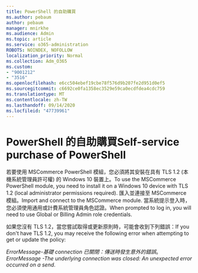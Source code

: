 ```yaml
---
title: PowerShell 的自助購買
ms.author: pebaum
author: pebaum
manager: mnirkhe
ms.audience: Admin
ms.topic: article
ms.service: o365-administration
ROBOTS: NOINDEX, NOFOLLOW
localization_priority: Normal
ms.collection: Adm_O365
ms.custom:
- "9001212"
- "3516"
ms.openlocfilehash: e6cc504ebef19cbe78f576d9b207fe2d951d0ef5
ms.sourcegitcommit: c6692ce0fa1358ec3529e59ca0ecdfdea4cdc759
ms.translationtype: MT
ms.contentlocale: zh-TW
ms.lasthandoff: 09/14/2020
ms.locfileid: "47739961"
---
```

# <a name="self-service-purchase-of-powershell"></a><span data-ttu-id="b81a2-102">PowerShell 的自助購買</span><span class="sxs-lookup"><span data-stu-id="b81a2-102">Self-service purchase of PowerShell</span></span>

<span data-ttu-id="b81a2-103">若要使用 MSCommerce PowerShell 模組，您必須將其安裝在具有 TLS 1.2 (本機系統管理員許可權) 的 Windows 10 裝置上。</span><span class="sxs-lookup"><span data-stu-id="b81a2-103">To use the MSCommerce PowerShell module, you need to install it on a Windows 10 device with TLS 1.2 (local administrator permissions required).</span></span>  <span data-ttu-id="b81a2-104">匯入並連接至 MSCommerce 模組。</span><span class="sxs-lookup"><span data-stu-id="b81a2-104">Import and connect to the MSCommerce module.</span></span>  <span data-ttu-id="b81a2-105">當系統提示登入時，您必須使用通用或計費系統管理員角色認證。</span><span class="sxs-lookup"><span data-stu-id="b81a2-105">When prompted to log in, you will need to use Global or Billing Admin role credentials.</span></span>  

<span data-ttu-id="b81a2-106">如果您沒有 TLS 1.2，當您嘗試取得或更新原則時，可能會收到下列錯誤：</span><span class="sxs-lookup"><span data-stu-id="b81a2-106">If you don't have TLS 1.2, you may receive the following error when attempting to get or update the policy:</span></span>

<span data-ttu-id="b81a2-107">*ErrorMessage-基礎 connection 已關閉：傳送時發生意外的錯誤*。</span><span class="sxs-lookup"><span data-stu-id="b81a2-107">*ErrorMessage -The underlying connection was closed: An unexpected error occurred on a send*.</span></span>



